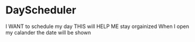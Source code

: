 # DayScheduler
I WANT to schedule my day
THIS will HELP ME stay orgainized
When I open my calander the date will be shown
